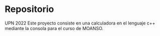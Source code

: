 # Repositorio
UPN 2022
Este proyecto consiste en una calculadora en el lenguaje c++ mediante la consola para el curso de MOANSO.
